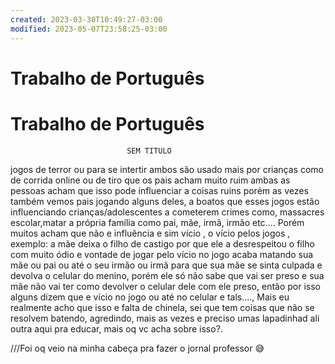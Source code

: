 ```yaml
---
created: 2023-03-30T10:49:27-03:00
modified: 2023-05-07T23:58:25-03:00
---
```


# Trabalho de Português

# Trabalho de Português

                              SEM TITULO

 jogos de terror ou para se intertir  ambos são usado mais por crianças como de corrida online ou de tiro que os pais acham muito ruim ambas as pessoas acham que isso pode influenciar a coisas ruins porém as vezes também vemos pais jogando alguns deles, a boatos que esses jogos estão influenciando crianças/adolescentes a cometerem crimes como, massacres escolar,matar a própria família como pai, mãe, irmã, irmão etc....
Porém muitos acham que não e influência e sim vício , o vício pelos jogos , exemplo: a mãe deixa o filho de castigo por que ele a desrespeitou o filho com muito ódio e vontade de jogar pelo vício no jogo acaba matando sua mãe ou pai ou até o seu irmão ou irmã para que sua mãe se sinta culpada e devolva o celular do menino, porém ele só não sabe que vai ser preso e sua mãe não vai ter como devolver o celular dele com ele preso, então por isso alguns dizem que e vício no jogo ou até no celular e tals...., Mais eu realmente acho que isso e falta de chinela, sei que tem coisas que não se resolvem batendo, agredindo, mais as vezes e preciso umas lapadinhad ali outra aqui pra educar, mais oq vc acha sobre isso?.

///Foi oq veio na minha cabeça pra fazer o jornal professor 😅
